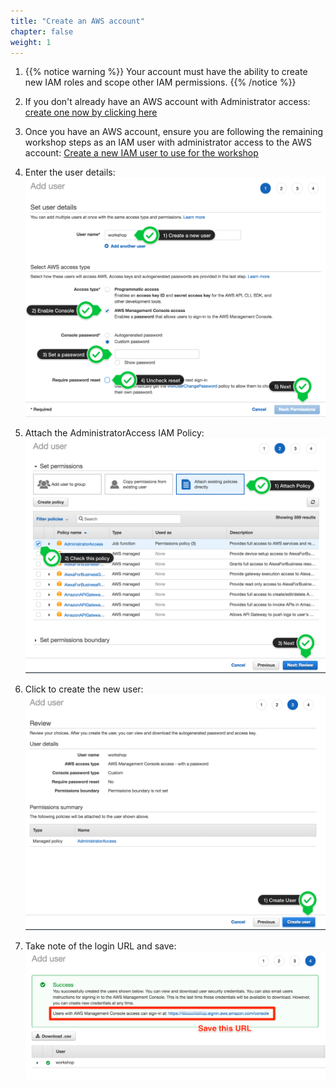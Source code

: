 ```yaml
---
title: "Create an AWS account"
chapter: false
weight: 1
---
```


1. {{% notice warning %}}
  Your account must have the ability to create new IAM roles and scope other IAM permissions.
  {{% /notice %}}

  1. If you don't already have an AWS account with Administrator access: [create
  one now by clicking here](https://aws.amazon.com/getting-started/)

  1. Once you have an AWS account, ensure you are following the remaining workshop steps
  as an IAM user with administrator access to the AWS account:
  [Create a new IAM user to use for the workshop](https://console.aws.amazon.com/iam/home?#/users$new)

  1. Enter the user details:
  ![Create User](/images/iam-1-create-user.png)

  1. Attach the AdministratorAccess IAM Policy:
  ![Attach Policy](/images/iam-2-attach-policy.png)

  1. Click to create the new user:
  ![Confirm User](/images/iam-3-create-user.png)

  1. Take note of the login URL and save:
  ![Login URL](/images/iam-4-save-url.png)
